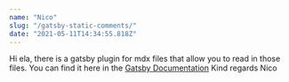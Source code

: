 ```yaml
---
name: "Nico"
slug: "/gatsby-static-comments/"
date: "2021-05-11T14:34:55.818Z"
---
```

Hi ela,
there is a gatsby plugin for mdx files that allow you to read in those files. You can find it here in the [Gatsby Documentation](https://www.gatsbyjs.com/plugins/gatsby-plugin-mdx/)
Kind regards
Nico
